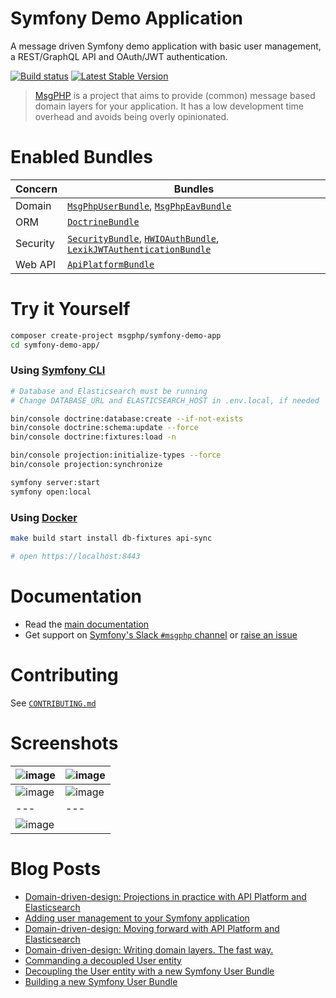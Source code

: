 # Symfony Demo Application

A message driven Symfony demo application with basic user management, a REST/GraphQL API and OAuth/JWT authentication.

[![Build status][travis:img]][travis]
[![Latest Stable Version][packagist:img]][packagist]

> [MsgPHP](https://msgphp.github.io/) is a project that aims to provide (common) message based domain layers for your application. It has a low development time overhead and avoids being overly opinionated.

# Enabled Bundles

Concern  | Bundles
---      | ---
Domain   | [`MsgPhpUserBundle`], [`MsgPhpEavBundle`]
ORM      | [`DoctrineBundle`]
Security | [`SecurityBundle`], [`HWIOAuthBundle`], [`LexikJWTAuthenticationBundle`]
Web API  | [`ApiPlatformBundle`]

# Try it Yourself

```bash
composer create-project msgphp/symfony-demo-app
cd symfony-demo-app/
```

### Using [Symfony CLI][appsrv:sf]

```bash
# Database and Elasticsearch must be running
# Change DATABASE_URL and ELASTICSEARCH_HOST in .env.local, if needed

bin/console doctrine:database:create --if-not-exists
bin/console doctrine:schema:update --force
bin/console doctrine:fixtures:load -n

bin/console projection:initialize-types --force
bin/console projection:synchronize

symfony server:start
symfony open:local
``` 

### Using [Docker][appsrv:docker]

```bash
make build start install db-fixtures api-sync

# open https://localhost:8443
```

# Documentation

- Read the [main documentation](https://msgphp.github.io/docs)
- Get support on [Symfony's Slack `#msgphp` channel](https://symfony.com/slack-invite) or [raise an issue](https://github.com/msgphp/symfony-demo-app/issues/new)

# Contributing

See [`CONTRIBUTING.md`](CONTRIBUTING.md)

# Screenshots

![image](https://user-images.githubusercontent.com/1047696/45264235-c79eaa80-b439-11e8-87b2-4e3551bdee09.png) | ![image](https://user-images.githubusercontent.com/1047696/45264184-c9b43980-b438-11e8-97e8-55b5150c7b6b.png)
--- | ---
![image](https://user-images.githubusercontent.com/1047696/45264192-ea7c8f00-b438-11e8-9aa3-9bf490c4f2d1.png) | ![image](https://user-images.githubusercontent.com/1047696/45264197-0b44e480-b439-11e8-83c3-45753ef79dbc.png)
--- | ---
![image](https://user-images.githubusercontent.com/1047696/45264216-62e35000-b439-11e8-9c04-f835f46a857b.png) |

# Blog Posts

- [Domain-driven-design: Projections in practice with API Platform and Elasticsearch](https://medium.com/@ro0NL/domain-driven-design-projections-in-practice-with-api-platform-and-elasticsearch-c785ed6d660b)
- [Adding user management to your Symfony application](https://medium.com/@ro0NL/adding-user-management-to-your-symfony-application-ceeefe2a2e9)
- [Domain-driven-design: Moving forward with API Platform and Elasticsearch](https://medium.com/@ro0NL/domain-driven-design-moving-forward-with-api-platform-and-elasticsearch-f1705614f9e2)
- [Domain-driven-design: Writing domain layers. The fast way.](https://medium.com/@ro0NL/domain-driven-design-writing-domain-layers-the-fast-way-60ef87399374)
- [Commanding a decoupled User entity](https://medium.com/@ro0NL/commanding-a-decoupled-user-entity-aee8723c43e5)
- [Decoupling the User entity with a new Symfony User Bundle](https://medium.com/@ro0NL/decoupling-the-user-entity-with-a-new-symfony-user-bundle-7d2d5d85bdf9)
- [Building a new Symfony User Bundle](https://medium.com/@ro0NL/building-a-new-symfony-user-bundle-b4fe5a9d9d80)

[travis]: https://travis-ci.org/msgphp/symfony-demo-app
[travis:img]: https://img.shields.io/travis/msgphp/symfony-demo-app/master.svg?style=flat-square
[packagist]: https://packagist.org/packages/msgphp/symfony-demo-app
[packagist:img]: https://img.shields.io/packagist/v/msgphp/symfony-demo-app.svg?style=flat-square
[appsrv:sf]: https://symfony.com/doc/current/setup/symfony_server.html
[appsrv:docker]: https://github.com/ro0NL/symfony-docker
[`MsgPhpUserBundle`]: https://github.com/msgphp/user-bundle
[`MsgPhpEavBundle`]: https://github.com/msgphp/eav-bundle
[`DoctrineBundle`]: https://github.com/doctrine/DoctrineBundle
[`SecurityBundle`]: https://github.com/symfony/security-bundle
[`HWIOAuthBundle`]: https://github.com/hwi/HWIOAuthBundle
[`LexikJWTAuthenticationBundle`]: https://github.com/lexik/LexikJWTAuthenticationBundle
[`ApiPlatformBundle`]: https://github.com/api-platform/api-platform
